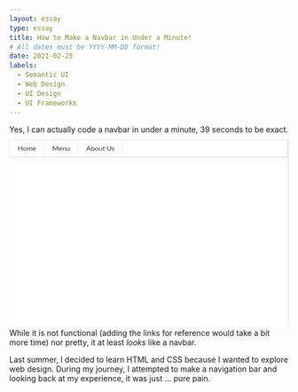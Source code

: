 ```yaml
---
layout: essay
type: essay
title: How to Make a Navbar in Under a Minute!
# All dates must be YYYY-MM-DD format!
date: 2021-02-25
labels:
  - Semantic UI
  - Web Design
  - UI Design
  - UI Frameworks
---
```


Yes, I can actually code a navbar in under a minute, 39 seconds to be exact. 
<img align="center" width="675" height="350" src="../images/easyNavBar.PNG">
While it is not functional (adding the links for reference would take a bit more time) nor pretty, it at least *looks* like a navbar. 



Last summer, I decided to learn HTML and CSS because I wanted to explore web design. During my journey, I attempted to make a navigation bar and looking back at my experience, it was just ... pure pain.
